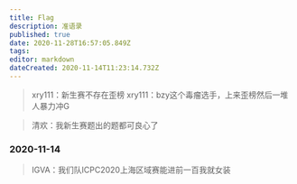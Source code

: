 ```yaml
---
title: Flag
description: 准语录
published: true
date: 2020-11-28T16:57:05.849Z
tags: 
editor: markdown
dateCreated: 2020-11-14T11:23:14.732Z
---
```


> xry111：新生赛不存在歪榜
> xry111：bzy这个毒瘤选手，上来歪榜然后一堆人暴力冲G

> 清欢：我新生赛题出的题都可良心了

### 2020-11-14
> IGVA：我们队ICPC2020上海区域赛能进前一百我就女装
